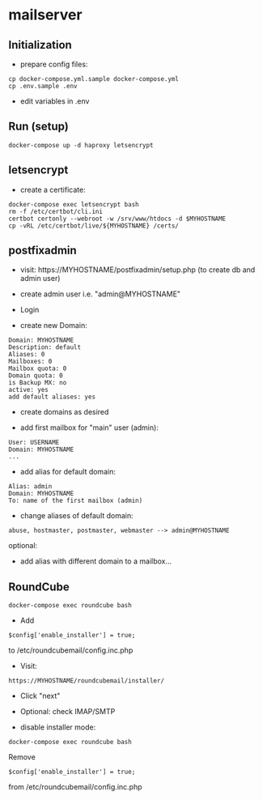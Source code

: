 # mailserver

## Initialization

* prepare config files:
```
cp docker-compose.yml.sample docker-compose.yml
cp .env.sample .env
```

* edit variables in .env

## Run (setup)

```
docker-compose up -d haproxy letsencrypt
```

## letsencrypt

* create a certificate:
```
docker-compose exec letsencrypt bash
rm -f /etc/certbot/cli.ini
certbot certonly --webroot -w /srv/www/htdocs -d $MYHOSTNAME
cp -vRL /etc/certbot/live/${MYHOSTNAME} /certs/
```

## postfixadmin

* visit: https://MYHOSTNAME/postfixadmin/setup.php (to create db and admin user)
* create admin user i.e. "admin@MYHOSTNAME"

* Login

* create new Domain:
```
Domain: MYHOSTNAME
Description: default
Aliases: 0
Mailboxes: 0
Mailbox quota: 0
Domain quota: 0
is Backup MX: no
active: yes
add default aliases: yes
```

* create domains as desired

* add first mailbox for "main" user (admin):
```
User: USERNAME
Domain: MYHOSTNAME
...
```

* add alias for default domain:
```
Alias: admin
Domain: MYHOSTNAME
To: name of the first mailbox (admin)
```

* change aliases of default domain:
```
abuse, hostmaster, postmaster, webmaster --> admin@MYHOSTNAME
```

optional:
* add alias with different domain to a mailbox...

## RoundCube

```
docker-compose exec roundcube bash
```

* Add 
```
$config['enable_installer'] = true;
```
to /etc/roundcubemail/config.inc.php

* Visit:
```
https://MYHOSTNAME/roundcubemail/installer/
```

* Click "next"

* Optional: check IMAP/SMTP

* disable installer mode:
```
docker-compose exec roundcube bash
```

Remove
```
$config['enable_installer'] = true;
```
from /etc/roundcubemail/config.inc.php

